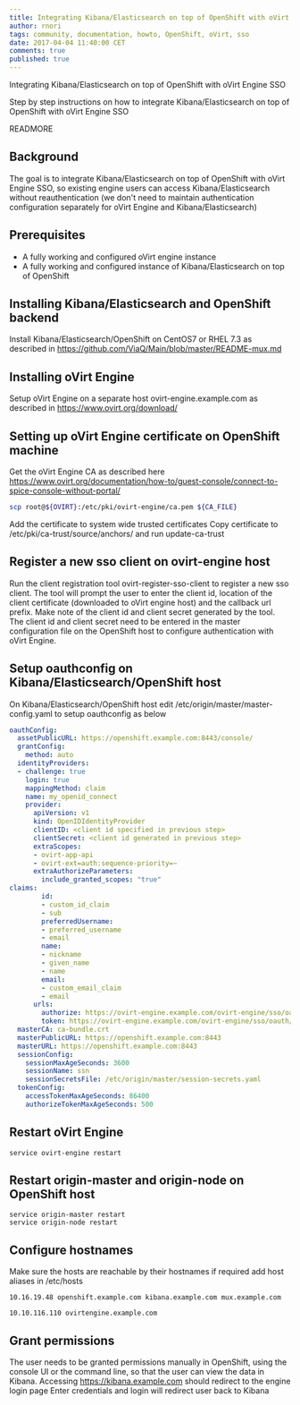```yaml
---
title: Integrating Kibana/Elasticsearch on top of OpenShift with oVirt Engine SSO
author: rnori
tags: community, documentation, howto, OpenShift, oVirt, sso
date: 2017-04-04 11:40:00 CET
comments: true
published: true
---
```


Integrating Kibana/Elasticsearch on top of OpenShift with oVirt Engine SSO

Step by step instructions on how to integrate Kibana/Elasticsearch on top of OpenShift with oVirt Engine SSO

READMORE

## Background

The goal is to integrate Kibana/Elasticsearch on top of OpenShift with oVirt Engine SSO, so existing engine users can access Kibana/Elasticsearch without reauthentication (we don't need to maintain authentication configuration separately for oVirt Engine and Kibana/Elasticsearch) 

## Prerequisites

* A fully working and configured oVirt engine instance
* A fully working and configured instance of Kibana/Elasticsearch on top of OpenShift

## Installing Kibana/Elasticsearch and OpenShift backend

Install Kibana/Elasticsearch/OpenShift on CentOS7 or RHEL 7.3 as described in https://github.com/ViaQ/Main/blob/master/README-mux.md

## Installing oVirt Engine

Setup oVirt Engine on a separate host ovirt-engine.example.com as described in https://www.ovirt.org/download/

## Setting up oVirt Engine certificate on OpenShift machine

Get the oVirt Engine CA as described here https://www.ovirt.org/documentation/how-to/guest-console/connect-to-spice-console-without-portal/

```sh
scp root@${OVIRT}:/etc/pki/ovirt-engine/ca.pem ${CA_FILE}
```

Add the certificate to system wide trusted certificates
Copy certificate to /etc/pki/ca-trust/source/anchors/ and run update-ca-trust

## Register a new sso client on ovirt-engine host

Run the client registration tool ovirt-register-sso-client to register a new sso client. The tool will prompt the user to enter the client id, location of the client certificate (downloaded to oVirt engine host) and the callback url prefix. Make note of the client id and client secret generated by the tool. The client id and client secret need to be entered in the master configuration file on the OpenShift host to configure authentication with oVirt Engine.

## Setup oauthconfig on Kibana/Elasticsearch/OpenShift host 

On Kibana/Elasticsearch/OpenShift host edit /etc/origin/master/master-config.yaml to setup oauthconfig as below

```yaml
oauthConfig:
  assetPublicURL: https://openshift.example.com:8443/console/
  grantConfig:
    method: auto
  identityProviders:
  - challenge: true
    login: true
    mappingMethod: claim
    name: my_openid_connect
    provider:
      apiVersion: v1
      kind: OpenIDIdentityProvider
      clientID: <client id specified in previous step>
      clientSecret: <client id generated in previous step>
      extraScopes:
      - ovirt-app-api
      - ovirt-ext=auth:sequence-priority=~
      extraAuthorizeParameters:
        include_granted_scopes: "true"
claims:
        id:
        - custom_id_claim
        - sub
        preferredUsername:
        - preferred_username
        - email
        name:
        - nickname
        - given_name
        - name
        email:
        - custom_email_claim
        - email
      urls:
        authorize: https://ovirt-engine.example.com/ovirt-engine/sso/oauth/authorize
        token: https://ovirt-engine.example.com/ovirt-engine/sso/oauth/token
  masterCA: ca-bundle.crt
  masterPublicURL: https://openshift.example.com:8443
  masterURL: https://openshift.example.com:8443
  sessionConfig:
    sessionMaxAgeSeconds: 3600
    sessionName: ssn
    sessionSecretsFile: /etc/origin/master/session-secrets.yaml
  tokenConfig:
    accessTokenMaxAgeSeconds: 86400
    authorizeTokenMaxAgeSeconds: 500
```
## Restart oVirt Engine

```ssh
service ovirt-engine restart
```

## Restart origin-master and origin-node on OpenShift host

```ssh
service origin-master restart
service origin-node restart
```

## Configure hostnames

Make sure the hosts are reachable by their hostnames if required add host aliases in /etc/hosts

```config
10.16.19.48 openshift.example.com kibana.example.com mux.example.com

10.10.116.110 ovirtengine.example.com
```

## Grant permissions

The user needs to be granted permissions manually in OpenShift, using the console UI or the command line, so that the user can view the data in Kibana.
Accessing https://kibana.example.com should redirect to the engine login page
Enter credentials and login will redirect user back to Kibana



